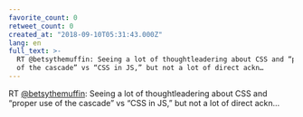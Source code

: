 ```yaml
---
favorite_count: 0
retweet_count: 0
created_at: "2018-09-10T05:31:43.000Z"
lang: en
full_text: >-
  RT @betsythemuffin: Seeing a lot of thoughtleadering about CSS and “proper use
  of the cascade” vs “CSS in JS,” but not a lot of direct ackn…
---
```


RT [@betsythemuffin](https://twitter.com/betsythemuffin): Seeing a lot of
thoughtleadering about CSS and “proper use of the cascade” vs “CSS in JS,” but
not a lot of direct ackn…

